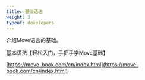 ```yaml
---
title: 基础语法
weight: 3
typeof: developers
---
```


介绍Move语言的基础。

<!--more-->

基本语法【轻松入门，手把手学Move基础】

[https://move-book.com/cn/index.html](https://move-book.com/cn/index.html)

